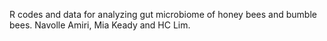 R codes and data for analyzing gut microbiome of honey bees and bumble bees. Navolle Amiri, Mia Keady and HC Lim.

